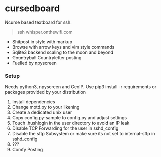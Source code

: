 # cursedboard
Ncurse based textboard for ssh. 
> ssh whisper.onthewifi.com

- Shitpost in style with markup 
- Browse with arrow keys and vim style commands 
- Sqlite3 backend scaling to the moon and beyond
- ~~Countryball~~ Countryletter posting
- Fuelled by npyscreen

### Setup
Needs python3, npyscreen and GeoIP. Use pip3 install -r requirements or packages provided by your distribution 

1. Install dependencies
2. Change motd.py to your likening 
3. Create a dedicated unix user
4. Copy config.py-sample to config.py and adjust settings
5. Touch .hushlogin in the user directory to avoid an IP leak
6. Disable TCP Forwarding for the user in sshd\_config 
7. Disable the sftp Subsystem or make sure its not set to internal-sftp in sshd\_config
8. ???
9. Comfy Posting 

